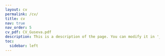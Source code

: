 ```yaml
---
layout: cv
permalink: /cv/
title: cv
nav: true
nav_order: 5
cv_pdf: CV_Guseva.pdf
description: This is a description of the page. You can modify it in '_pages/cv.md'. You can also change or remove the top pdf download button.
toc:
  sidebar: left
---
```

